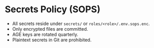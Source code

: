 # Secrets Policy (SOPS)

- All secrets reside under `secrets/` or `roles/<role>/.env.sops.enc`.
- Only encrypted files are committed.
- AGE keys are rotated quarterly.
- Plaintext secrets in Git are prohibited.
